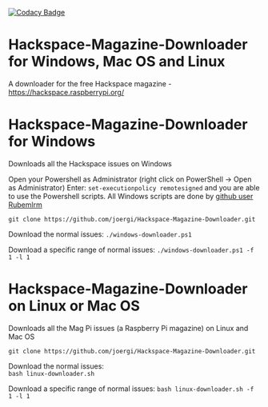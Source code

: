 [![Codacy Badge](https://api.codacy.com/project/badge/Grade/d346635cd05f42c0bfc185c52391c22d)](https://www.codacy.com/app/joergi/Hackspace-Magazine-Downloader?utm_source=github.com&amp;utm_medium=referral&amp;utm_content=joergi/Hackspace-Magazine-Downloader&amp;utm_campaign=Badge_Grade)

# Hackspace-Magazine-Downloader for Windows, Mac OS and Linux
A downloader for the free Hackspace magazine - https://hackspace.raspberrypi.org/


# Hackspace-Magazine-Downloader for Windows
Downloads all the Hackspace issues on Windows

Open your Powershell as Administrator (right click on PowerShell -> Open as Administrator)
Enter: `set-executionpolicy remotesigned`
and you are able to use the Powershell scripts.
All Windows scripts are done by [github user Rubemlrm](https://github.com/Rubemlrm)


  `git clone https://github.com/joergi/Hackspace-Magazine-Downloader.git`

Download the normal issues:
  `./windows-downloader.ps1`

Download a specific range of normal issues:
  `./windows-downloader.ps1 -f 1 -l 1`



# Hackspace-Magazine-Downloader on Linux or Mac OS

Downloads all the Mag Pi issues (a Raspberry Pi magazine) on Linux and Mac OS

  `git clone https://github.com/joergi/Hackspace-Magazine-Downloader.git`   

Download the normal issues:  
  `bash linux-downloader.sh`

Download a specific range of normal issues:
  `bash linux-downloader.sh -f 1 -l 1`
